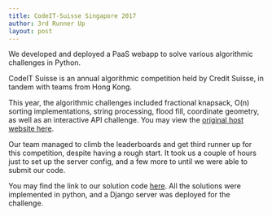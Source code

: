 ```yaml
---
title: CodeIT-Suisse Singapore 2017
author: 3rd Runner Up
layout: post
---
```


We developed and deployed a PaaS webapp to solve various algorithmic challenges in Python.

CodeIT Suisse is an annual algorithmic competition held by Credit Suisse, in tandem with teams from Hong Kong.

This year, the algorithmic challenges included fractional knapsack, O(n) sorting implementations, string processing, flood fill, coordinate geometry, as well as an interactive API challenge. You may view the [original host website here](http://cis2017-coordinator-sg.herokuapp.com/).

Our team managed to climb the leaderboards and get third runner up for this competition, despite having a rough start. It took us a couple of hours just to set up the server config, and a few more to until we were able to submit our code.

You may find the link to our solution code [here](https://github.com/rrtheonlyone/Credit-Suisse-CodeSprint). All the solutions were implemented in python, and a Django server was deployed for the challenge.

